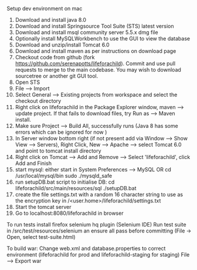 Setup dev environment on mac

1. Download and install java 8.0
2. Download and install Springsource Tool Suite (STS) latest version
3. Download and install msql community server 5.5.x dmg file
4. Optionally install MySQLWorkbench to use the GUI to view the database
5. Download and unzip/install Tomcat 6.0
6. Download and install maven as per instructions on download page
7. Checkout code from github (fork https://github.com/serenapotts/lifeforachild). Commit and use pull requests to merge to the main codebase. You may wish to download sourcetree or another git GUI tool.
8. Open STS
9. File --> Import
10. Select General --> Existing projects from workspace and select the checkout directory
11. Right click on lifeforachild in the Package Explorer window, maven —> update project. If that fails to download files, try Run as --> Maven install.
12. Make sure Project --> Build All, successfully runs (Java 8 has some errors which can be ignored for now )
13. In Server window bottom right (if not present add via Window --> Show View --> Servers), Right Click, New —> Apache —> select Tomcat 6.0 and point to tomcat install directory
14. Right click on Tomcat --> Add and Remove --> Select 'lifeforachild', click Add and Finish
14. start mysql: 
either start in System Preferences --> MySQL OR 
cd /usr/local/mysql/bin
sudo ./mysqld_safe
15. run setupDB.bat script to initialise DB:
cd lifeforachild/src/main/resources/sql
./setupDB.bat
16. create the file settings.txt with a random 16 character string to use as the encryption key in /<user.home>/lifeforachild/settings.txt
17. Start the tomcat server
18. Go to localhost:8080/lifeforachild in browser

To run tests install firefox selenium hq plugin (Selenium IDE)
Run test suite in /src/test/resources/selenium an ensure all pass before committing (File -> Open, select test-suite.html)

To build war:
Change web.xml and database.properties to correct environment (lifeforachild for prod and lifeforachild-staging for staging)
File --> Export war



